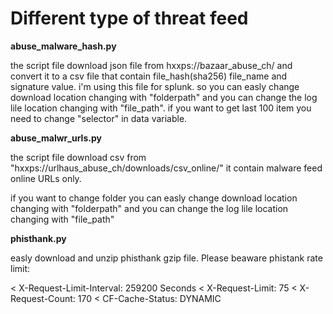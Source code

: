 # Different type of threat feed

<p><b>abuse_malware_hash.py</b></p>
<p></p>
<p>the script file download  json file from hxxps://bazaar_abuse_ch/  and convert it to a csv file that contain file_hash(sha256) file_name and signature value.  i'm using this file for splunk. so  you can easly change  download location  changing with "folderpath" and you can change the log lile location changing with "file_path". if you want to get last 100 item you need to change "selector" in data variable.</p>


<p><b>abuse_malwr_urls.py</b></p>

<p>the script file download csv from "hxxps://urlhaus_abuse_ch/downloads/csv_online/"  it contain malware feed online URLs only. </p>
<p>if you want to change folder you can easly change  download location  changing with "folderpath" and you can change the log lile location changing with "file_path" <p>
  
  
<p><b>phisthank.py</b></p>

easly download and unzip phisthank gzip file. Please beaware phistank rate limit:

< X-Request-Limit-Interval: 259200 Seconds
< X-Request-Limit: 75
< X-Request-Count: 170
< CF-Cache-Status: DYNAMIC

